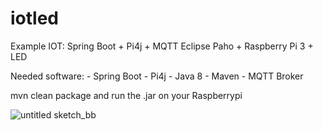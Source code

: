 # iotled

 Example IOT: Spring Boot + Pi4j + MQTT Eclipse Paho + Raspberry Pi 3 + LED
 
 Needed software:
    - Spring Boot 
    - Pi4j
    - Java 8
    - Maven
    - MQTT Broker 

mvn clean package and run the .jar on your Raspberrypi

 
 ![untitled sketch_bb](https://user-images.githubusercontent.com/2365454/26900072-603356ec-4bd1-11e7-90bc-fabffb84a483.png)

